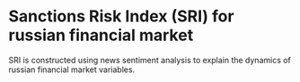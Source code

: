 # Sanctions Risk Index (SRI) for russian financial market 
SRI is constructed using news sentiment analysis to explain the dynamics of russian financial market variables.
